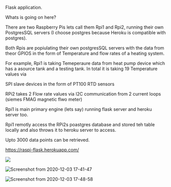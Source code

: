 Flask application.

Whats is going on here?

There are two Raspberry Pis lets call them Rpi1 and Rpi2, running their own PostgresSQL servers (I choose postgres because Heroku is compatible with postgres). 

Both Rpis are popiulating their own postgresSQL servers with the data from theor GPIOS in the form of Temperature and flow rates of a heating system.

For example, Rpi1 is taking Temeperaure data from heat pump device which has a asource tank and a testing tank. In total it is taking 19 Temperature values via 

SPI slave devices in the form of PT100 RTD sensors

RPi2 takes 2 Flow rate values via I2C communication from 2 current loops (siemes FMAG magnetic flwo meter)

Rpi1 is main primary engine (lets say) running flask server and heroku server too.

Rpi1 remotly access the RPi2s poastgres database and stored teh table locally and also throws it to heroku server to access.

Upto 3000 data points can be retrieved.

https://raspi-flask.herokuapp.com/

![](out2.gif)

![Screenshot from 2020-12-03 17-41-47](https://user-images.githubusercontent.com/47416768/101060207-71286400-358f-11eb-9443-4cf3bb3b22c5.png)




![Screenshot from 2020-12-03 17-48-58](https://user-images.githubusercontent.com/47416768/101060566-d714eb80-358f-11eb-8aa6-ba4758201a39.png)
